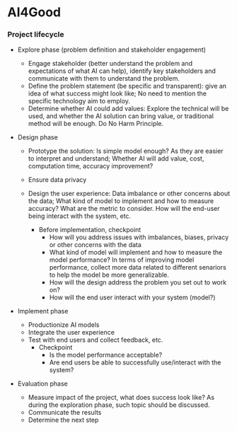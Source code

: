 # AI4Good


### Project lifecycle
- Explore phase (problem definition and stakeholder engagement)
  * Engage stakeholder (better understand the problem and expectations of what AI can help), identify key stakeholders and communicate with them to understand the problem.
  * Define the problem statement (be specific and transparent): give an idea of what success might look like; No need to mention the specific technology aim to employ.
  * Determine whether AI could add values: Explore the technical will be used, and whether the AI solution can bring value, or traditional method will be enough. Do No Harm Principle.
- Design phase
  * Prototype the solution: Is simple model enough? As they are easier to interpret and understand; Whether AI will add value, cost, computation time, accuracy improvement?
  * Ensure data privacy
  * Design the user experience: Data imbalance or other concerns about the data; What kind of model to implement and how to measure accuracy? What are the metric to consider. How will the end-user being interact with the system, etc.

    * Before implementation, checkpoint
      * How will you address issues with imbalances, biases, privacy or other concerns with the data
      * What kind of model will implement and how to measure the model performance? In terms of improving model performance, collect more data related to different senariors to help the model be more generalizable.
      * How will the design address the problem you set out to work on?
      * How will the end user interact with your system (model?)

- Implement phase
  * Productionize AI models
  * Integrate the user experience 
  * Test with end users and collect feedback, etc.
    * Checkpoint
      * Is the model performance acceptable?
      * Are end users be able to successfully use/interact with the system?

- Evaluation phase
  * Measure impact of the project, what does success look like? As during the exploration phase, such topic should be discussed. 
  * Communicate the results 
  * Determine the next step


